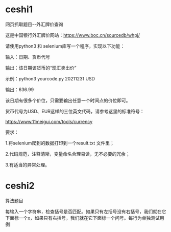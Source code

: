# ceshi1
网页抓取题目--外汇牌价查询

这是中国银行外汇牌价网站：https://www.boc.cn/sourcedb/whpj/

请使用python3 和 selenium库写一个程序，实现以下功能：

输入：日期、货币代号

输出：该日期该货币的“现汇卖出价”

示例：python3 yourcode.py 20211231 USD

输出：636.99

该日期有很多个价位，只需要输出任意一个时间点的价位即可。

货币代号为USD、EUR这样的三位英文代码，请参考这里的标准符号：

https://www.11meigui.com/tools/currency

要求：

1.将selenium爬到的数据打印到一个result.txt 文件里；

2.代码规范，注释清晰，变量命名合理易读，无不必要的冗余；

3.有适当的异常处理。

# ceshi2
算法题目

每输入一个字符串，检查括号是否匹配。如果只有左括号没有右括号，我们就在它下面标一个x，如果只有右括号，我们就在它下面标一个问号。每行为单独测试用例
